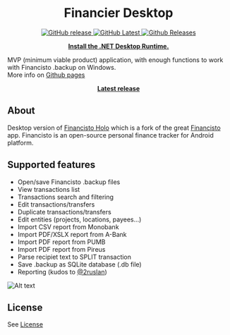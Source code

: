<h1 align="center">Financier Desktop</h1>
<p align="center">
<a href="https://github.com/vov4uk/Financier.Desktop/releases">
<img alt="GitHub release" src="https://img.shields.io/github/v/release/vov4uk/financier.desktop?include_prereleases"/>
</a>
<a href="https://github.com/vov4uk/Financier.Desktop/releases">
<img alt="GitHub Latest" src="https://img.shields.io/github/downloads/vov4uk/Financier.Desktop/latest/total"/>
</a>
<a href="https://github.com/vov4uk/Financier.Desktop/releases">
<img alt="Github Releases" src="https://img.shields.io/github/downloads/vov4uk/Financier.Desktop/total"/>
</a>

</p>

<p align="center">
   <a href="https://dotnet.microsoft.com/en-us/download/dotnet/8.0/runtime">
      <strong>Install the .NET Desktop Runtime.</strong>
   </a>
</p>

MVP (minimum viable product) application, with enough functions to work with Financisto .backup on Windows.
<br/>More info on [Github pages](https://vov4uk.github.io/Financier.Desktop)
<br/>
<p align="center">
   <a href="https://github.com/vov4uk/Financier.Desktop/releases/latest">
      <strong>Latest release</strong>
   </a>
</p>

## About
 Desktop version of [Financisto Holo](https://github.com/tiberiusteng/financisto1-holo "Financisto Holo") which is a fork of the great [Financisto](https://github.com/dsolonenko/financisto) app. Financisto is an open-source personal finance tracker for Android platform.

## Supported features

- Open/save Financisto .backup files
- View transactions list
- Transactions search and filtering
- Edit transactions/transfers
- Duplicate transactions/transfers
- Edit entities (projects, locations, payees...)
- Import CSV report from Monobank
- Import PDF/XSLX report from A-Bank
- Import PDF report from PUMB
- Import PDF report from Pireus
- Parse recipiet text to SPLIT transaction
- Save .backup as SQLite database (.db file)
- Reporting (kudos to [@2ruslan](https://github.com/2ruslan))

![Alt text](Financier.Desktop.gif?raw=true "UI example")

## License

See [License](LICENSE)